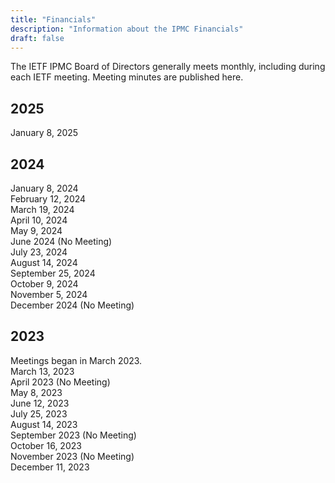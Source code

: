 ```yaml
---
title: "Financials"
description: "Information about the IPMC Financials"
draft: false
---
```


The IETF IPMC Board of Directors generally meets monthly, including during each IETF meeting. Meeting minutes are published here. 

## 2025

January 8, 2025


## 2024


January 8, 2024  
February 12, 2024  
March 19, 2024  
April 10, 2024  
May 9, 2024  
June 2024  (No Meeting)  
July 23, 2024  
August 14, 2024  
September 25, 2024  
October 9, 2024  
November 5, 2024  
December 2024  (No Meeting)  

## 2023

Meetings began in March 2023.  
March 13, 2023  
April 2023 (No Meeting)  
May 8, 2023  
June 12, 2023  
July 25, 2023  
August 14, 2023  
September 2023 (No Meeting)  
October 16, 2023  
November 2023 (No Meeting)  
December 11, 2023  




